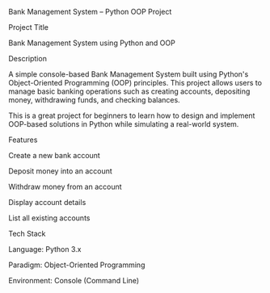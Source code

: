 Bank Management System – Python OOP Project

Project Title

Bank Management System using Python and OOP

Description

A simple console-based Bank Management System built using Python's Object-Oriented Programming (OOP) principles. This project allows users to manage basic banking operations such as creating accounts, depositing money, withdrawing funds, and checking balances.

This is a great project for beginners to learn how to design and implement OOP-based solutions in Python while simulating a real-world system.

Features

Create a new bank account

Deposit money into an account

Withdraw money from an account

Display account details

List all existing accounts

Tech Stack

Language: Python 3.x

Paradigm: Object-Oriented Programming

Environment: Console (Command Line)
